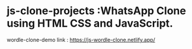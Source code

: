 # js-clone-projects :WhatsApp Clone using HTML CSS and JavaScript.

wordle-clone-demo link : https://js-wordle-clone.netlify.app/
